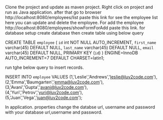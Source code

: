 Clone the project and update as maven project.
Right click on project and run as Java application.
after that go to browser http://localhost:8080/employees/list paste this link for see the employee list here you can update and delete the employee.
For add the employee http://localhost:8080/employees/showFormForAdd paste this link.
for database setup
create database then create table using below query

CREATE TABLE `employee` (
  `id` int NOT NULL AUTO_INCREMENT,
  `first_name` varchar(45) DEFAULT NULL,
  `last_name` varchar(45) DEFAULT NULL,
  `email` varchar(45) DEFAULT NULL,
  PRIMARY KEY (`id`)
) ENGINE=InnoDB AUTO_INCREMENT=7 DEFAULT CHARSET=latin1;

run tghe below query to insert records.

INSERT INTO `employee` VALUES 
	(1,'Leslie','Andrews','leslie@luv2code.com'),
	(2,'Emma','Baumgarten','emma@luv2code.com'),
	(3,'Avani','Gupta','avani@luv2code.com'),
	(4,'Yuri','Petrov','yuri@luv2code.com'),
	(5,'Juan','Vega','juan@luv2code.com');

 In application. properties change the databse url, username and password with your database url,username and password.

